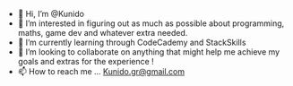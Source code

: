 - 👋 Hi, I’m @Kunido
- 👀 I’m interested in figuring out as much as possible about programming, maths, game dev and whatever extra needed.
- 🌱 I’m currently learning through CodeCademy and StackSkills
- 💞️ I’m looking to collaborate on anything that might help me achieve my goals and extras for the experience ! 
- 📫 How to reach me ... Kunido.gr@gmail.com

<!---
Kunido/Kunido is a ✨ special ✨ repository because its `README.md` (this file) appears on your GitHub profile.
You can click the Preview link to take a look at your changes.
--->
